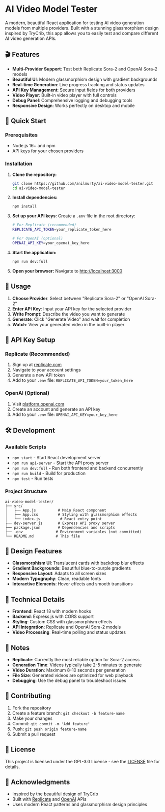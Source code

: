 # AI Video Model Tester

A modern, beautiful React application for testing AI video generation models from multiple providers. Built with a stunning glassmorphism design inspired by TryCrib, this app allows you to easily test and compare different AI video generation APIs.

## 🎬 Features

- **Multi-Provider Support**: Test both Replicate Sora-2 and OpenAI Sora-2 models
- **Beautiful UI**: Modern glassmorphism design with gradient backgrounds
- **Real-time Generation**: Live progress tracking and status updates
- **API Key Management**: Secure input fields for both providers
- **Video Player**: Built-in video player with full controls
- **Debug Panel**: Comprehensive logging and debugging tools
- **Responsive Design**: Works perfectly on desktop and mobile

## 🚀 Quick Start

### Prerequisites
- Node.js 16+ and npm
- API keys for your chosen providers

### Installation

1. **Clone the repository:**
   ```bash
   git clone https://github.com/anilmurty/ai-video-model-tester.git
   cd ai-video-model-tester
   ```

2. **Install dependencies:**
   ```bash
   npm install
   ```

3. **Set up your API keys:**
   Create a `.env` file in the root directory:
   ```bash
   # For Replicate (recommended)
   REPLICATE_API_TOKEN=your_replicate_token_here
   
   # For OpenAI (optional)
   OPENAI_API_KEY=your_openai_key_here
   ```

4. **Start the application:**
   ```bash
   npm run dev:full
   ```

5. **Open your browser:**
   Navigate to [http://localhost:3000](http://localhost:3000)

## 🎯 Usage

1. **Choose Provider**: Select between "Replicate Sora-2" or "OpenAI Sora-2"
2. **Enter API Key**: Input your API key for the selected provider
3. **Write Prompt**: Describe the video you want to generate
4. **Generate**: Click "Generate Video" and wait for completion
5. **Watch**: View your generated video in the built-in player

## 🔑 API Key Setup

### Replicate (Recommended)
1. Sign up at [replicate.com](https://replicate.com)
2. Navigate to your account settings
3. Generate a new API token
4. Add to your `.env` file: `REPLICATE_API_TOKEN=your_token_here`

### OpenAI (Optional)
1. Visit [platform.openai.com](https://platform.openai.com)
2. Create an account and generate an API key
3. Add to your `.env` file: `OPENAI_API_KEY=your_key_here`

## 🛠️ Development

### Available Scripts

- `npm start` - Start React development server
- `npm run api-server` - Start the API proxy server
- `npm run dev:full` - Run both frontend and backend concurrently
- `npm run build` - Build for production
- `npm test` - Run tests

### Project Structure

```
ai-video-model-tester/
├── src/
│   ├── App.js          # Main React component
│   ├── App.css         # Styling with glassmorphism effects
│   └── index.js         # React entry point
├── dev-server.js       # Express API proxy server
├── package.json        # Dependencies and scripts
├── .env               # Environment variables (not committed)
└── README.md          # This file
```

## 🎨 Design Features

- **Glassmorphism UI**: Translucent cards with backdrop blur effects
- **Gradient Backgrounds**: Beautiful blue-to-purple gradients
- **Responsive Layout**: Adapts to all screen sizes
- **Modern Typography**: Clean, readable fonts
- **Interactive Elements**: Hover effects and smooth transitions

## 🔧 Technical Details

- **Frontend**: React 18 with modern hooks
- **Backend**: Express.js with CORS support
- **Styling**: Custom CSS with glassmorphism effects
- **API Integration**: Replicate and OpenAI Sora-2 models
- **Video Processing**: Real-time polling and status updates

## 📝 Notes

- **Replicate**: Currently the most reliable option for Sora-2 access
- **Generation Time**: Videos typically take 2-5 minutes to generate
- **Video Duration**: Maximum 8-10 seconds per generation
- **File Size**: Generated videos are optimized for web playback
- **Debugging**: Use the debug panel to troubleshoot issues

## 🤝 Contributing

1. Fork the repository
2. Create a feature branch: `git checkout -b feature-name`
3. Make your changes
4. Commit: `git commit -m 'Add feature'`
5. Push: `git push origin feature-name`
6. Submit a pull request

## 📄 License

This project is licensed under the GPL-3.0 License - see the [LICENSE](LICENSE) file for details.

## 🙏 Acknowledgments

- Inspired by the beautiful design of [TryCrib](https://www.trycrib.com/)
- Built with [Replicate](https://replicate.com/) and [OpenAI](https://openai.com/) APIs
- Uses modern React patterns and glassmorphism design principles